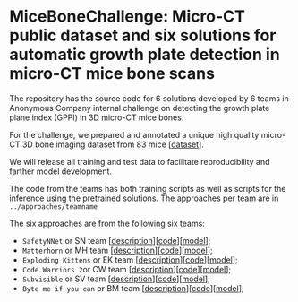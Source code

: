 # MiceBoneChallenge: Micro-CT public dataset and six solutions for automatic growth plate detection in micro-CT mice bone scans


The repository has the source code for 6 solutions developed by 6 teams in Anonymous Company internal challenge on detecting the growth plate plane index (GPPI) in 3D micro-CT mice bones.

For the challenge, we prepared and annotated a unique high quality micro-CT 3D bone imaging dataset from 83 mice [[dataset](models.md)]. 

We will release all training and test data to facilitate reproducibility and farther model development.

The code from the teams has both training scripts as well as scripts for the inference using the pretrained solutions. 
The approaches per team are in `../approaches/teamname`

The six approaches are from the following six teams:
  - `SafetyNNet` or SN team [[description](approaches/safetynnet/README.md)][[code](approaches/safetynnet/)][[model](models.md)];
  - `Matterhorn` or MH team [[description](approaches/matterhorn/README.md)][[code](approaches/matterhorn/)][[model](models.md)];
  - `Exploding Kittens` or EK team [[description](approaches/explodingkittens/README.md)][[code](approaches/explodingkittens/)][[model](models.md)];
  - `Code Warriors 2`or CW team [[description](approaches/code-warriors2/README.md)][[code](approaches/code-warriors2/)][[model](models.md)];
  - `Subvisible` or SV team [[description](approaches/subvisible/README.md)][[code](approaches/subvisible/)][[model](models.md)];
  - `Byte me if you can` or BM team [[description](approaches/bytemeifyoucan/README.md)][[code](approaches/bytemeifyoucan/)][[model](models.md)];


